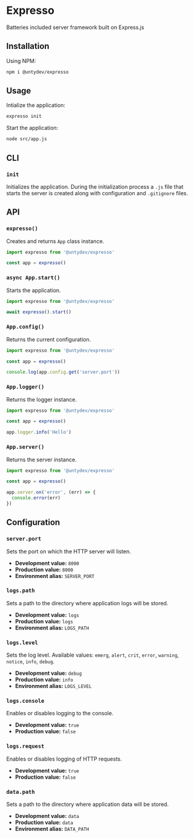 # Expresso

Batteries included server framework built on Express.js

## Installation

Using NPM:

```sh
npm i @untydev/expresso
```

## Usage

Intialize the application:

```sh
expresso init
```

Start the application:

```sh
node src/app.js
```

## CLI

### `init`

Initializes the application. During the initialization process a `.js` file that starts the server is created along with configuration and `.gitignore` files.

## API

### `expresso()`

Creates and returns `App` class instance.

```js
import expresso from '@untydev/expresso'

const app = expresso()
```

### `async App.start()`

Starts the application.

```js
import expresso from '@untydev/expresso'

await expresso().start()
```

### `App.config()`

Returns the current configuration.

```js
import expresso from '@untydev/expresso'

const app = expresso()

console.log(app.config.get('server.port'))
```

### `App.logger()`

Returns the logger instance.

```js
import expresso from '@untydev/expresso'

const app = expresso()

app.logger.info('Hello')
```

### `App.server()`

Returns the server instance.

```js
import expresso from '@untydev/expresso'

const app = expresso()

app.server.on('error', (err) => {
  console.error(err)
})
```

## Configuration

### `server.port`

Sets the port on which the HTTP server will listen.

- **Development value:** `8000`
- **Production value:** `8000`
- **Environment alias:** `SERVER_PORT`

### `logs.path`

Sets a path to the directory where application logs will be stored.

- **Development value:** `logs`
- **Production value:** `logs`
- **Environment alias:** `LOGS_PATH`

### `logs.level`

Sets the log level. Available values: `emerg`, `alert`, `crit`, `error`, `warning`, `notice`, `info`, `debug`.

- **Development value:** `debug`
- **Production value:** `info`
- **Environment alias:** `LOGS_LEVEL`

### `logs.console`

Enables or disables logging to the console.

- **Development value:** `true`
- **Production value:** `false`

### `logs.request`

Enables or disables logging of HTTP requests.

- **Development value:** `true`
- **Production value:** `false`

### `data.path`

Sets a path to the directory where application data will be stored.

- **Development value:** `data`
- **Production value:** `data`
- **Environment alias:** `DATA_PATH`
